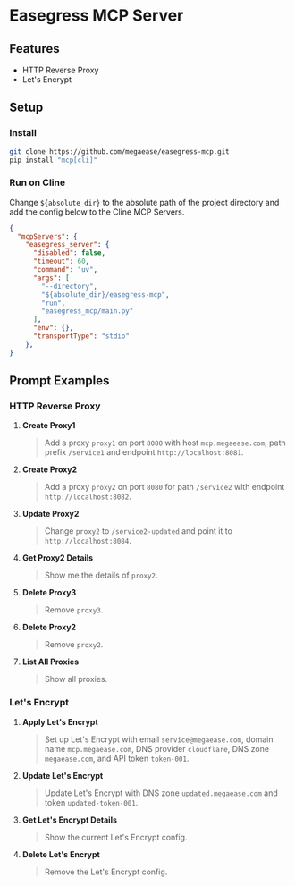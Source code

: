 # Easegress MCP Server

## Features

- HTTP Reverse Proxy
- Let's Encrypt

## Setup

### Install

```bash
git clone https://github.com/megaease/easegress-mcp.git
pip install "mcp[cli]"
```

### Run on Cline

Change `${absolute_dir}` to the absolute path of the project directory and add the config below to the Cline MCP Servers.

```json
{
  "mcpServers": {
    "easegress_server": {
      "disabled": false,
      "timeout": 60,
      "command": "uv",
      "args": [
        "--directory",
        "${absolute_dir}/easegress-mcp",
        "run",
        "easegress_mcp/main.py"
      ],
      "env": {},
      "transportType": "stdio"
    },
}
```

## Prompt Examples

### HTTP Reverse Proxy

1. **Create Proxy1**
   > Add a proxy `proxy1` on port `8080` with host `mcp.megaease.com`, path prefix `/service1` and endpoint `http://localhost:8081`.

2. **Create Proxy2**
   > Add a proxy `proxy2` on port `8080` for path `/service2` with endpoint `http://localhost:8082`.

3. **Update Proxy2**
   > Change `proxy2` to `/service2-updated` and point it to `http://localhost:8084`.

4. **Get Proxy2 Details**
   > Show me the details of `proxy2`.

5. **Delete Proxy3**
   > Remove `proxy3`.

6. **Delete Proxy2**
   > Remove `proxy2`.

7. **List All Proxies**
   > Show all proxies.

### Let's Encrypt

1. **Apply Let's Encrypt**
   > Set up Let's Encrypt with email `service@megaease.com`, domain name `mcp.megaease.com`, DNS provider `cloudflare`, DNS zone `megaease.com`, and API token `token-001`.

2. **Update Let's Encrypt**
   > Update Let's Encrypt with DNS zone `updated.megaease.com` and token `updated-token-001`.

3. **Get Let's Encrypt Details**
   > Show the current Let's Encrypt config.

4. **Delete Let's Encrypt**
   > Remove the Let's Encrypt config.
